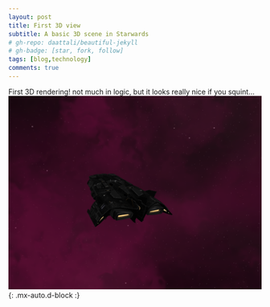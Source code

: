 ```yaml
---
layout: post
title: First 3D view
subtitle: A basic 3D scene in Starwards
# gh-repo: daattali/beautiful-jekyll
# gh-badge: [star, fork, follow]
tags: [blog,technology]
comments: true
---
```

First 3D rendering! not much in logic, but it looks really nice if you squint...
![First 3D](/assets/img/first-3d.png){: .mx-auto.d-block :}
